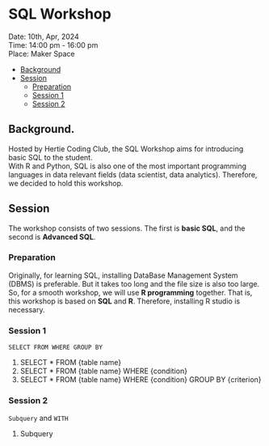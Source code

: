 # SQL Workshop

Date: 10th, Apr, 2024  
Time: 14:00 pm - 16:00 pm  
Place: Maker Space  

* [Background](#Background)
* [Session](#Solution)
  * [Preparation](#Preparation)
  * [Session 1](#Session-1)
  * [Session 2](#Session-2)


## Background.
Hosted by Hertie Coding Club, the SQL Workshop aims for introducing basic SQL to the student.  
With R and Python, SQL is also one of the most important programming languages in data relevant fields (data scientist, data analytics). Therefore, we decided to hold this workshop. 

## Session 
The workshop consists of two sessions. The first is **basic SQL**, and the second is **Advanced SQL**.

### Preparation 
Originally, for learning SQL, installing DataBase Management System (DBMS) is preferable. But it takes too long and the file size is also too large. So, for a smooth workshop, we will use **R programming** together. That is, this workshop is based on **SQL** and **R**. Therefore, installing R studio is necessary.

### Session 1 

`SELECT FROM WHERE GROUP BY`

1. SELECT * FROM {table name}
2. SELECT * FROM {table name} WHERE {condition}
3. SELECT * FROM {table name} WHERE {condition} GROUP BY {criterion}


### Session 2 

`Subquery` and `WITH`
1. Subquery

